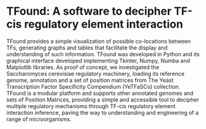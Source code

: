# TFound: A software to decipher TF-cis regulatory element interaction
TFound provides a simple visualization of possible co-locations between TFs, generating graphs and tables that facilitate the display and understanding of such information. TFound was developed in Python and its graphical interface developed implementing Tkinter, Numpy, Numba and Matplotlib libraries. As proof of concept, we investigated the Saccharomyces cerevisiae regulatory machinery, loading its reference genome, annotation and a set of position matrices from The Yeast Transcription Factor Specificity Compendium (YeTFaSCo) collection. TFound is a modular platform and supports other annotated genomes and sets of Position Matrices, providing a simple and accessible tool to decipher multiple regulatory mechanisms through TF-cis regulatory element interaction inference, paving the way to understanding and engineering of a range of microorganisms.
